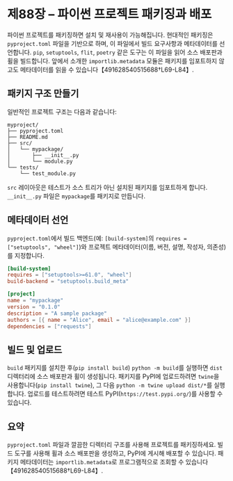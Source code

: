 # 제88장 – 파이썬 프로젝트 패키징과 배포

파이썬 프로젝트를 패키징하면 설치 및 재사용이 가능해집니다. 현대적인 패키징은 `pyproject.toml` 파일을 기반으로 하며, 이 파일에서 빌드 요구사항과 메타데이터를 선언합니다. `pip`, `setuptools`, `flit`, `poetry` 같은 도구는 이 파일을 읽어 소스 배포판과 휠을 빌드합니다. 앞에서 소개한 `importlib.metadata` 모듈은 패키지를 임포트하지 않고도 메타데이터를 읽을 수 있습니다【491628540515688†L69-L84】.

## 패키지 구조 만들기

일반적인 프로젝트 구조는 다음과 같습니다:

```
myproject/
├── pyproject.toml
├── README.md
├── src/
│   └── mypackage/
│       ├── __init__.py
│       └── module.py
└── tests/
    └── test_module.py
```

`src` 레이아웃은 테스트가 소스 트리가 아닌 설치된 패키지를 임포트하게 합니다. `__init__.py` 파일은 `mypackage`를 패키지로 만듭니다.

## 메타데이터 선언

`pyproject.toml`에서 빌드 백엔드(예: `[build-system]`의 `requires = ["setuptools", "wheel"]`)와 프로젝트 메타데이터(이름, 버전, 설명, 작성자, 의존성)를 지정합니다.

```toml
[build-system]
requires = ["setuptools>=61.0", "wheel"]
build-backend = "setuptools.build_meta"

[project]
name = "mypackage"
version = "0.1.0"
description = "A sample package"
authors = [{ name = "Alice", email = "alice@example.com" }]
dependencies = ["requests"]
```

## 빌드 및 업로드

`build` 패키지를 설치한 후(`pip install build`) `python -m build`를 실행하면 `dist` 디렉터리에 소스 배포판과 휠이 생성됩니다. 패키지를 PyPI에 업로드하려면 `twine`을 사용합니다(`pip install twine`), 그 다음 `python -m twine upload dist/*`를 실행합니다. 업로드를 테스트하려면 테스트 PyPI(`https://test.pypi.org/`)를 사용할 수 있습니다.

## 요약

`pyproject.toml` 파일과 깔끔한 디렉터리 구조를 사용해 프로젝트를 패키징하세요. 빌드 도구를 사용해 휠과 소스 배포판을 생성하고, PyPI에 게시해 배포할 수 있습니다. 패키지 메타데이터는 `importlib.metadata`로 프로그램적으로 조회할 수 있습니다【491628540515688†L69-L84】.